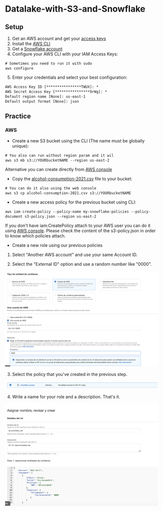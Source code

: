 # Datalake-with-S3-and-Snowflake
## Setup
1. Get an AWS account and get your [access keys](https://docs.aws.amazon.com/IAM/latest/UserGuide/id_credentials_access-keys.html) 
2. Install the [AWS CLI](https://aws.amazon.com/cli/)
3. Get a [Snowflake account](https://signup.snowflake.com/)
4. Configure your AWS CLI with your IAM Access Keys:
```
# Sometimes you need to run it with sudo
aws configure
```
5. Enter your credentials and select your best configuration:
```
AWS Access Key ID [****************TWUX]: *
AWS Secret Access Key [****************9rWg]: *
Default region name [None]: us-east-1
Default output format [None]: json
```

## Practice
### AWS
- Create a new S3 bucket using the CLI (The name must be globally unique):
```
# You also can run without region param and it wil
aws s3 mb s3://YOURbucketNAME --region us-east-2
```
Alternative you can create directly from [AWS console](https://docs.aws.amazon.com/AmazonS3/latest/userguide/GetStartedWithS3.html)

- Copy the [alcohol-consumption-2021.csv](alcohol-consumption-2021.csv) file to your bucket:

```
# You can do it also using the web console
aws s3 cp alcohol-consumption-2021.csv s3://YOURbucketNAME
```

- Create a new access policy for the previous bucket using CLI:
```
aws iam create-policy --policy-name my-snowflake-policies --policy-document s3-policy.json --region us-east-2
```

If you don't have iam:CreatePolicy attach to your AWS user you can do it using [AWS console](https://docs.aws.amazon.com/IAM/latest/UserGuide/access_policies_create-console.html).
Please check the content of the s3-policy.json in order to know which policies attach.

- Create a new role using our previous policies

1. Select "Another AWS account" and use your same Account ID.

2. Select the "External ID" option and use a random number like "0000".

![AWS1](documentation_images/1.png)

3. Select the policy that you've created in the previous step.

![AWS2](documentation_images/2.png)

4. Write a name for your role and a description. That's it.

![AWS3](documentation_images/3.png)